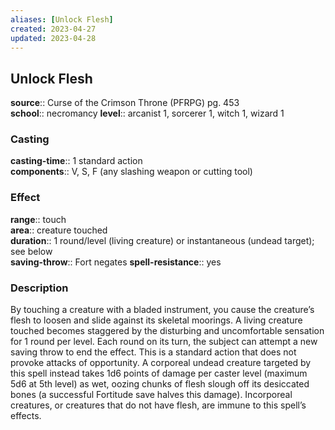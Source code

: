 ```yaml
---
aliases: [Unlock Flesh]
created: 2023-04-27
updated: 2023-04-28
---
```


## Unlock Flesh

**source**:: Curse of the Crimson Throne (PFRPG) pg. 453  
**school**:: necromancy
**level**:: arcanist 1, sorcerer 1, witch 1, wizard 1

### Casting

**casting-time**:: 1 standard action  
**components**:: V, S, F (any slashing weapon or cutting tool)

### Effect

**range**:: touch  
**area**:: creature touched  
**duration**:: 1 round/level (living creature) or instantaneous (undead target); see below  
**saving-throw**:: Fort negates
**spell-resistance**:: yes

### Description

By touching a creature with a bladed instrument, you cause the creature’s flesh to loosen and slide against its skeletal moorings. A living creature touched becomes staggered by the disturbing and uncomfortable sensation for 1 round per level. Each round on its turn, the subject can attempt a new saving throw to end the effect. This is a standard action that does not provoke attacks of opportunity. A corporeal undead creature targeted by this spell instead takes 1d6 points of damage per caster level (maximum 5d6 at 5th level) as wet, oozing chunks of flesh slough off its desiccated bones (a successful Fortitude save halves this damage). Incorporeal creatures, or creatures that do not have flesh, are immune to this spell’s effects.
